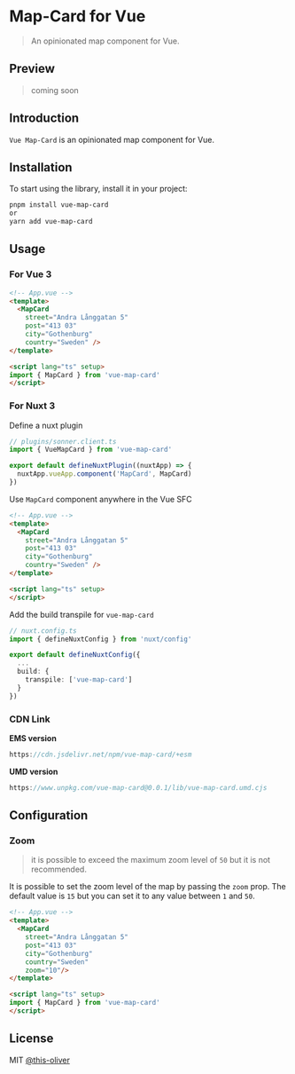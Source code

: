 # Map-Card for Vue

> An opinionated map component for Vue.

## Preview

 > coming soon

## Introduction

`Vue Map-Card` is an opinionated map component for Vue.

## Installation

To start using the library, install it in your project:

```bash
pnpm install vue-map-card
or
yarn add vue-map-card
```

## Usage

### For Vue 3

```html
<!-- App.vue -->
<template>
  <MapCard 
    street="Andra Långgatan 5" 
    post="413 03"
    city="Gothenburg"
    country="Sweden" />
</template>

<script lang="ts" setup>
import { MapCard } from 'vue-map-card'
</script>
```

### For Nuxt 3

Define a nuxt plugin

```ts
// plugins/sonner.client.ts
import { VueMapCard } from 'vue-map-card'

export default defineNuxtPlugin((nuxtApp) => {
  nuxtApp.vueApp.component('MapCard', MapCard)
})
```

Use `MapCard` component anywhere in the Vue SFC

```html
<!-- App.vue -->
<template>
  <MapCard 
    street="Andra Långgatan 5" 
    post="413 03"
    city="Gothenburg"
    country="Sweden" />
</template>

<script lang="ts" setup>
</script>
```

Add the build transpile for `vue-map-card`

```ts
// nuxt.config.ts
import { defineNuxtConfig } from 'nuxt/config'

export default defineNuxtConfig({
  ...
  build: {
    transpile: ['vue-map-card']
  }
})
```

### CDN Link

**EMS version**

```ts
https://cdn.jsdelivr.net/npm/vue-map-card/+esm
```

**UMD version**

```ts
https://www.unpkg.com/vue-map-card@0.0.1/lib/vue-map-card.umd.cjs
```

## Configuration

### Zoom

> it is possible to exceed the maximum zoom level of `50` but it is not recommended.

It is possible to set the zoom level of the map by passing the `zoom` prop. The default value is `15` but you can set it to any value between `1` and `50`.

```html
<!-- App.vue -->
<template>
  <MapCard 
    street="Andra Långgatan 5" 
    post="413 03"
    city="Gothenburg"
    country="Sweden"
    zoom="10"/>
</template>

<script lang="ts" setup>
import { MapCard } from 'vue-map-card'
</script>
```

## License

MIT [@this-oliver](https://github.com/this-oliver)
